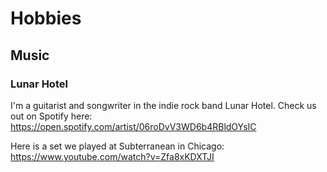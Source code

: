 # Hobbies

## Music

### Lunar Hotel

I'm a guitarist and songwriter in the indie rock band Lunar Hotel. Check us out on Spotify here: https://open.spotify.com/artist/06roDvV3WD6b4RBldOYsIC

Here is a set we played at Subterranean in Chicago: https://www.youtube.com/watch?v=Zfa8xKDXTJI

